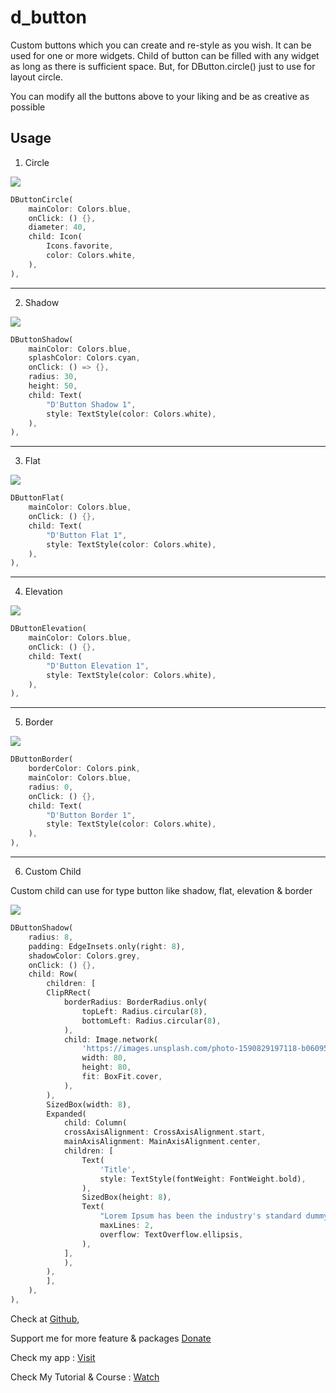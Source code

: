 # d_button

Custom buttons which you can create and re-style as you wish. It can be used for one or more widgets.
Child of button can be filled with any widget as long as there is sufficient space.
But, for DButton.circle() just to use for layout circle.

You can modify all the buttons above to your liking and be as creative as possible

## Usage

1. Circle

<img src="https://github.com/indratrisnar/d_button/raw/master/pic/dbutton_circle.png">

```dart
DButtonCircle(
    mainColor: Colors.blue,
    onClick: () {},
    diameter: 40,
    child: Icon(
        Icons.favorite,
        color: Colors.white,
    ),
),
```
<hr>

2. Shadow

<img src="https://github.com/indratrisnar/d_button/raw/master/pic/dbutton_shadow.png">

```dart
DButtonShadow(
    mainColor: Colors.blue,
    splashColor: Colors.cyan,
    onClick: () => {},
    radius: 30,
    height: 50,
    child: Text(
        "D'Button Shadow 1",
        style: TextStyle(color: Colors.white),
    ),
),
```
<hr>

3. Flat

<img src="https://github.com/indratrisnar/d_button/raw/master/pic/dbutton_flat.png">

```dart
DButtonFlat(
    mainColor: Colors.blue,
    onClick: () {},
    child: Text(
        "D'Button Flat 1",
        style: TextStyle(color: Colors.white),
    ),
),
```
<hr>

4. Elevation

<img src="https://github.com/indratrisnar/d_button/raw/master/pic/dbutton_elevation.png">

```dart
DButtonElevation(
    mainColor: Colors.blue,
    onClick: () {},
    child: Text(
        "D'Button Elevation 1",
        style: TextStyle(color: Colors.white),
    ),
),
```
<hr>

5. Border

<img src="https://github.com/indratrisnar/d_button/raw/master/pic/dbutton_border.png">

```dart
DButtonBorder(
    borderColor: Colors.pink,
    mainColor: Colors.blue,
    radius: 0,
    onClick: () {},
    child: Text(
        "D'Button Border 1",
        style: TextStyle(color: Colors.white),
    ),
),
```
<hr>

6. Custom Child

Custom child can use for type button like shadow, flat, elevation & border

<img src="https://github.com/indratrisnar/d_button/raw/master/pic/dbutton_custom_child.png">

```dart
DButtonShadow(
    radius: 8,
    padding: EdgeInsets.only(right: 8),
    shadowColor: Colors.grey,
    onClick: () {},
    child: Row(
        children: [
        ClipRRect(
            borderRadius: BorderRadius.only(
                topLeft: Radius.circular(8),
                bottomLeft: Radius.circular(8),
            ),
            child: Image.network(
                'https://images.unsplash.com/photo-1590829197118-b0609523669d?ixid=MnwxMjA3fDB8MHxwaG90by1wYWdlfHx8fGVufDB8fHx8&ixlib=rb-1.2.1&auto=format&fit=crop&w=400&q=80',
                width: 80,
                height: 80,
                fit: BoxFit.cover,
            ),
        ),
        SizedBox(width: 8),
        Expanded(
            child: Column(
            crossAxisAlignment: CrossAxisAlignment.start,
            mainAxisAlignment: MainAxisAlignment.center,
            children: [
                Text(
                    'Title',
                    style: TextStyle(fontWeight: FontWeight.bold),
                ),
                SizedBox(height: 8),
                Text(
                    "Lorem Ipsum has been the industry's standard dummy text ever since the 1500s, when an unknown printer took a galley of type and scrambled it to make a type specimen book.",
                    maxLines: 2,
                    overflow: TextOverflow.ellipsis,
                ),
            ],
            ),
        ),
        ],
    ),
),
```

Check at [Github](https://github.com/indratrisnar/d_button),

Support me for more feature & packages
[Donate](https://www.paypal.com/paypalme/indratrisnar)

Check my app : [Visit](https://indratrisnar.github.io/projects.html)

Check My Tutorial & Course : [Watch](https://www.youtube.com/channel/UC0d_xINEvCtlDCpWfBpnYpA)
